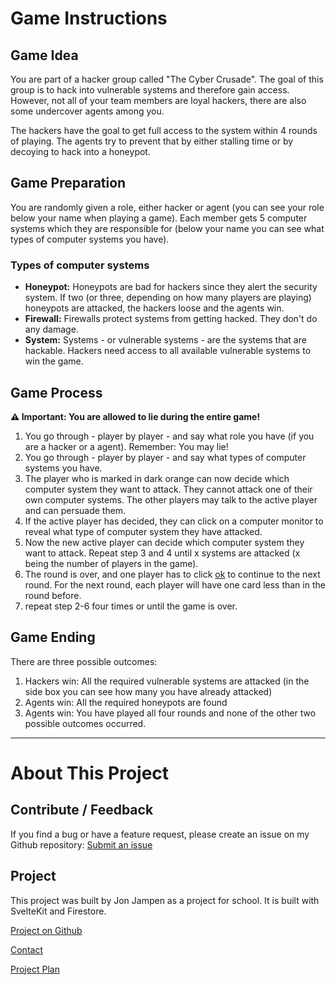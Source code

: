 # Game Instructions
## Game Idea
You are part of a hacker group called "The Cyber Crusade". The goal of this group is to hack into vulnerable systems and therefore gain access. However, not all of your team members are loyal hackers, there are also some undercover agents among you.

The hackers have the goal to get full access to the system within 4 rounds of playing.
The agents try to prevent that by either stalling time or by decoying to hack into a honeypot.

## Game Preparation
You are randomly given a role, either hacker or agent (you can see your role below your name when playing a game). Each member gets 5 computer systems which they are responsible for (below your name you can see what types of computer systems you have).

### Types of computer systems
- **Honeypot:** Honeypots are bad for hackers since they alert the security system. If two (or three, depending on how many players are playing) honeypots are attacked, the hackers loose and the agents win.
- **Firewall:** Firewalls protect systems from getting hacked. They don't do any damage.
- **System:** Systems - or vulnerable systems - are the systems that are hackable. Hackers need access to all available vulnerable systems to win the game.

## Game Process
**⚠️ Important: You are allowed to lie during the entire game!**
1. You go through - player by player - and say what role you have (if you are a hacker or a agent). Remember: You may lie!
2. You go through - player by player - and say what types of computer systems you have.
3. The player who is marked in dark orange can now decide which computer system they want to attack. They cannot attack one of their own computer systems. The other players may talk to the active player and can persuade them.
4. If the active player has decided, they can click on a computer monitor to reveal what type of computer system they have attacked.
5. Now the new active player can decide which computer system they want to attack. Repeat step 3 and 4 until x systems are attacked (x being the number of players in the game).
6. The round is over, and one player has to click <ins>ok</ins> to continue to the next round. For the next round, each player will have one card less than in the round before.
7. repeat step 2-6 four times or until the game is over.

## Game Ending
There are three possible outcomes:

1. Hackers win: All the required vulnerable systems are attacked (in the side box you can see how many you have already attacked)
2. Agents win: All the required honeypots are found
3. Agents win: You have played all four rounds and none of the other two possible outcomes occurred.

<hr style="border: 1px solid var(--primary)">

# About This Project
## Contribute / Feedback
If you find a bug or have a feature request, please create an issue on my Github repository: <a href="https://github.com/jonjampen/cyber-crusade/issues" target="_blank">Submit an issue</a>

## Project
This project was built by Jon Jampen as a project for school. It is built with SvelteKit and Firestore.

<a href="https://github.com/jonjampen/cyber-crusade/" target="_blank">Project on Github</a>

[Contact](mailto:jon.jampen@cryptography.ch)

<a href="https://github.com/jonjampen/cyber-crusade/blob/main/TODO.md" target="_blank">Project Plan</a>